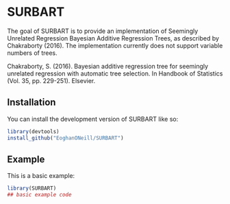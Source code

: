 
# SURBART

<!-- badges: start -->
<!-- badges: end -->

The goal of SURBART is to provide an implementation of Seemingly Unrelated Regression Bayesian Additive Regression Trees, as described by Chakraborty (2016). The implementation currently does not support variable numbers of trees.

Chakraborty, S. (2016). Bayesian additive regression tree for seemingly unrelated regression with automatic tree selection. In Handbook of Statistics (Vol. 35, pp. 229-251). Elsevier.

## Installation

You can install the development version of SURBART like so:

``` r
library(devtools)
install_github("EoghanONeill/SURBART")
```

## Example

This is a basic example:

``` r
library(SURBART)
## basic example code
```

